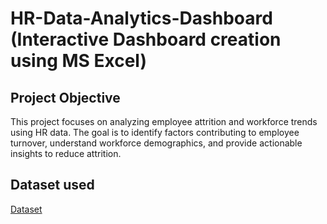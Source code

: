 # HR-Data-Analytics-Dashboard (Interactive Dashboard creation using MS Excel)
## Project Objective
This project focuses on analyzing employee attrition and workforce trends using HR data. The goal is to identify factors contributing to employee turnover, understand workforce demographics, and provide actionable insights to reduce attrition.
## Dataset used
<a href="https://github.com/NasiraShaik/HR-Data-Analytics-Dashboard/blob/main/HR%20DATA%20(Recovered)%20(Autosaved).xlsx">Dataset</a>
